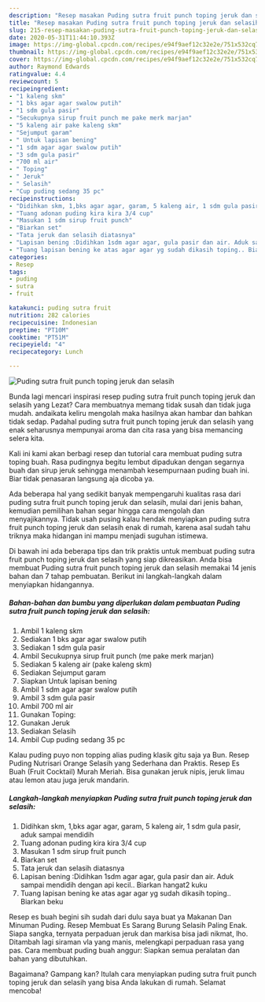 ```yaml
---
description: "Resep masakan Puding sutra fruit punch toping jeruk dan selasih | Resep Membuat Puding sutra fruit punch toping jeruk dan selasih Yang Bisa Manjain Lidah"
title: "Resep masakan Puding sutra fruit punch toping jeruk dan selasih | Resep Membuat Puding sutra fruit punch toping jeruk dan selasih Yang Bisa Manjain Lidah"
slug: 215-resep-masakan-puding-sutra-fruit-punch-toping-jeruk-dan-selasih-resep-membuat-puding-sutra-fruit-punch-toping-jeruk-dan-selasih-yang-bisa-manjain-lidah
date: 2020-05-31T11:44:10.393Z
image: https://img-global.cpcdn.com/recipes/e94f9aef12c32e2e/751x532cq70/puding-sutra-fruit-punch-toping-jeruk-dan-selasih-foto-resep-utama.jpg
thumbnail: https://img-global.cpcdn.com/recipes/e94f9aef12c32e2e/751x532cq70/puding-sutra-fruit-punch-toping-jeruk-dan-selasih-foto-resep-utama.jpg
cover: https://img-global.cpcdn.com/recipes/e94f9aef12c32e2e/751x532cq70/puding-sutra-fruit-punch-toping-jeruk-dan-selasih-foto-resep-utama.jpg
author: Raymond Edwards
ratingvalue: 4.4
reviewcount: 5
recipeingredient:
- "1 kaleng skm"
- "1 bks agar agar swalow putih"
- "1 sdm gula pasir"
- "Secukupnya sirup fruit punch me pake merk marjan"
- "5 kaleng air pake kaleng skm"
- "Sejumput garam"
- " Untuk lapisan bening"
- "1 sdm agar agar swalow putih"
- "3 sdm gula pasir"
- "700 ml air"
- " Toping"
- " Jeruk"
- " Selasih"
- "Cup puding sedang 35 pc"
recipeinstructions:
- "Didihkan skm, 1,bks agar agar, garam, 5 kaleng air, 1 sdm gula pasir, aduk sampai mendidih"
- "Tuang adonan puding kira kira 3/4 cup"
- "Masukan 1 sdm sirup fruit punch"
- "Biarkan set"
- "Tata jeruk dan selasih diatasnya"
- "Lapisan bening :Didihkan 1sdm agar agar, gula pasir dan air. Aduk sampai mendidih dengan api kecil.. Biarkan hangat2 kuku"
- "Tuang lapisan bening ke atas agar agar yg sudah dikasih toping.. Biarkan beku"
categories:
- Resep
tags:
- puding
- sutra
- fruit

katakunci: puding sutra fruit 
nutrition: 282 calories
recipecuisine: Indonesian
preptime: "PT10M"
cooktime: "PT51M"
recipeyield: "4"
recipecategory: Lunch

---
```



![Puding sutra fruit punch toping jeruk dan selasih](https://img-global.cpcdn.com/recipes/e94f9aef12c32e2e/751x532cq70/puding-sutra-fruit-punch-toping-jeruk-dan-selasih-foto-resep-utama.jpg)

Bunda lagi mencari inspirasi resep puding sutra fruit punch toping jeruk dan selasih yang Lezat? Cara membuatnya memang tidak susah dan tidak juga mudah. andaikata keliru mengolah maka hasilnya akan hambar dan bahkan tidak sedap. Padahal puding sutra fruit punch toping jeruk dan selasih yang enak seharusnya mempunyai aroma dan cita rasa yang bisa memancing selera kita.

Kali ini kami akan berbagi resep dan tutorial cara membuat puding sutra toping buah. Rasa pudingnya begitu lembut dipadukan dengan segarnya buah dan sirup jeruk sehingga menambah kesempurnaan puding buah ini. Biar tidak penasaran langsung aja dicoba ya.

Ada beberapa hal yang sedikit banyak mempengaruhi kualitas rasa dari puding sutra fruit punch toping jeruk dan selasih, mulai dari jenis bahan, kemudian pemilihan bahan segar hingga cara mengolah dan menyajikannya. Tidak usah pusing kalau hendak menyiapkan puding sutra fruit punch toping jeruk dan selasih enak di rumah, karena asal sudah tahu triknya maka hidangan ini mampu menjadi suguhan istimewa.


Di bawah ini ada beberapa tips dan trik praktis untuk membuat puding sutra fruit punch toping jeruk dan selasih yang siap dikreasikan. Anda bisa membuat Puding sutra fruit punch toping jeruk dan selasih memakai 14 jenis bahan dan 7 tahap pembuatan. Berikut ini langkah-langkah dalam menyiapkan hidangannya.

<!--inarticleads1-->

##### Bahan-bahan dan bumbu yang diperlukan dalam pembuatan Puding sutra fruit punch toping jeruk dan selasih:

1. Ambil 1 kaleng skm
1. Sediakan 1 bks agar agar swalow putih
1. Sediakan 1 sdm gula pasir
1. Ambil Secukupnya sirup fruit punch (me pake merk marjan)
1. Sediakan 5 kaleng air (pake kaleng skm)
1. Sediakan Sejumput garam
1. Siapkan  Untuk lapisan bening
1. Ambil 1 sdm agar agar swalow putih
1. Ambil 3 sdm gula pasir
1. Ambil 700 ml air
1. Gunakan  Toping:
1. Gunakan  Jeruk
1. Sediakan  Selasih
1. Ambil Cup puding sedang 35 pc


Kalau puding puyo non topping alias puding klasik gitu saja ya Bun. Resep Puding Nutrisari Orange Selasih yang Sederhana dan Praktis. Resep Es Buah (Fruit Cocktail) Murah Meriah. Bisa gunakan jeruk nipis, jeruk limau atau lemon atau juga jeruk mandarin. 

<!--inarticleads2-->

##### Langkah-langkah menyiapkan Puding sutra fruit punch toping jeruk dan selasih:

1. Didihkan skm, 1,bks agar agar, garam, 5 kaleng air, 1 sdm gula pasir, aduk sampai mendidih
1. Tuang adonan puding kira kira 3/4 cup
1. Masukan 1 sdm sirup fruit punch
1. Biarkan set
1. Tata jeruk dan selasih diatasnya
1. Lapisan bening :Didihkan 1sdm agar agar, gula pasir dan air. Aduk sampai mendidih dengan api kecil.. Biarkan hangat2 kuku
1. Tuang lapisan bening ke atas agar agar yg sudah dikasih toping.. Biarkan beku


Resep es buah begini sih sudah dari dulu saya buat ya Makanan Dan Minuman Puding. Resep Membuat Es Sarang Burung Selasih Paling Enak. Siapa sangka, ternyata perpaduan jeruk dan markisa bisa jadi nikmat, lho. Ditambah lagi siraman vla yang manis, melengkapi perpaduan rasa yang pas. Cara membuat puding buah anggur: Siapkan semua peralatan dan bahan yang dibutuhkan. 

Bagaimana? Gampang kan? Itulah cara menyiapkan puding sutra fruit punch toping jeruk dan selasih yang bisa Anda lakukan di rumah. Selamat mencoba!
